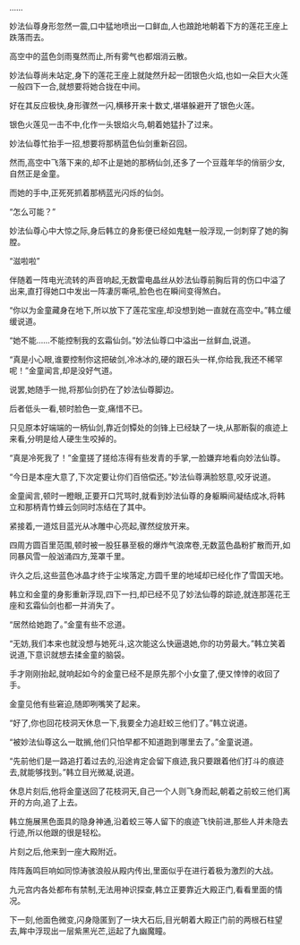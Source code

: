 
……

妙法仙尊身形忽然一震,口中猛地喷出一口鲜血,人也踉跄地朝着下方的莲花王座上跌落而去。

高空中的蓝色剑雨戛然而止,所有雾气也都烟消云散。

妙法仙尊尚未站定,身下的莲花王座上就陡然升起一团银色火焰,也如一朵巨大火莲一般四下一合,就想要将她合拢在中间。

好在其反应极快,身形骤然一闪,横移开来十数丈,堪堪躲避开了银色火莲。

银色火莲见一击不中,化作一头银焰火鸟,朝着她猛扑了过来。

妙法仙尊忙抬手一招,想要将那柄蓝色仙剑重新召回。

然而,高空中飞落下来的,却不止是她的那柄仙剑,还多了一个豆蔻年华的俏丽少女,自然正是金童。

而她的手中,正死死抓着那柄蓝光闪烁的仙剑。

“怎么可能？”

妙法仙尊心中大惊之际,身后韩立的身影便已经如鬼魅一般浮现,一剑刺穿了她的胸膛。

“滋啦啦”

伴随着一阵电光流转的声音响起,无数雷电晶丝从妙法仙尊前胸后背的伤口中溢了出来,直打得她口中发出一阵凄厉嘶吼,脸色也在瞬间变得煞白。

“你以为金童藏身在地下,所以放下了莲花宝座,却没想到她一直就在高空中。”韩立缓缓说道。

“她不能……不能控制我的玄霜仙剑。”妙法仙尊口中溢出一丝鲜血,说道。

“真是小心眼,谁要控制你这把破剑,冷冰冰的,硬的跟石头一样,你给我,我还不稀罕呢！”金童闻言,却是没好气道。

说罢,她随手一抛,将那仙剑扔在了妙法仙尊脚边。

后者低头一看,顿时脸色一变,痛惜不已。

只见原本好端端的一柄仙剑,靠近剑镡处的剑锋上已经缺了一块,从那断裂的痕迹上来看,分明是给人硬生生咬掉的。

“真是冷死我了！”金童搓了搓给冻得有些发青的手掌,一脸嫌弃地看向妙法仙尊。

“今日是本座大意了,下次定要让你们百倍偿还。”妙法仙尊满脸怒意,咬牙说道。

金童闻言,顿时一瞪眼,正要开口咒骂时,就看到妙法仙尊的身躯瞬间凝结成冰,将韩立和那柄青竹蜂云剑同时冻结在了其中。

紧接着,一道炫目蓝光从冰雕中心亮起,骤然绽放开来。

四周方圆百里范围,顿时被一股狂暴至极的爆炸气浪席卷,无数蓝色晶粉扩散而开,如同暴风雪一般汹涌四方,笼罩千里。

许久之后,这些蓝色冰晶才终于尘埃落定,方圆千里的地域却已经化作了雪国天地。

韩立和金童的身影重新浮现,四下一扫,却已经不见了妙法仙尊的踪迹,就连那莲花王座和玄霜仙剑也都一并消失了。

“居然给她跑了。”金童有些不忿道。

“无妨,我们本来也就没想与她死斗,这次能这么快逼退她,你的功劳最大。”韩立笑着说道,下意识就想去揉金童的脑袋。

手才刚刚抬起,就响起如今的金童已经不是原先那个小女童了,便又悻悻的收回了手。

金童见他有些窘迫,随即咧嘴笑了起来。

“好了,你也回花枝洞天休息一下,我要全力追赶蛟三他们了。”韩立说道。

“被妙法仙尊这么一耽搁,他们只怕早都不知道跑到哪里去了。”金童说道。

“先前他们是一路追打着过去的,沿途肯定会留下痕迹,我只要跟着他们打斗的痕迹去,就能够找到。”韩立目光微凝,说道。

休息片刻后,他将金童送回了花枝洞天,自己一个人则飞身而起,朝着之前蛟三他们离开的方向,追了上去。

韩立施展黑色面具的隐身神通,沿着蛟三等人留下的痕迹飞快前进,那些人并未隐去行迹,所以他跟的很是轻松。

片刻之后,他来到一座大殿附近。

阵阵轰鸣巨响如同惊涛骇浪般从殿内传出,里面似乎在进行着极为激烈的大战。

九元宫内各处都布有禁制,无法用神识探查,韩立正要靠近大殿正门,看看里面的情况。

下一刻,他面色微变,闪身隐匿到了一块大石后,目光朝着大殿正门前的两根石柱望去,眸中浮现出一层紫黑光芒,运起了九幽魔瞳。